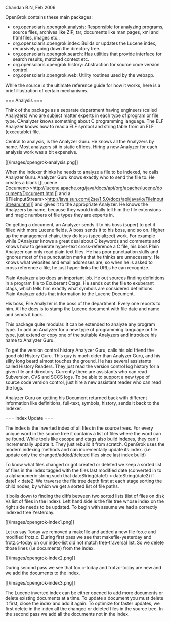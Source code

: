  Chandan B.N, Feb 2006

 OpenGrok contains these main packages:

* org.opensolaris.opengrok.analysis: Responsible for analyzing programs, source files, archives like ZIP, tar, documents like man pages, xml and html files, images etc.,
* org.opensolaris.opengrok.index: Builds or updates the Lucene index, recursively going down the directory tree.
* org.opensolaris.opengrok.search: Has utilities that provide interface for search results, matched context etc.
* org.opensolaris.opengrok.history: Abstraction for source code version control.
* org.opensolaris.opengrok.web: Utility routines used by the webapp.

 While the source is the ultimate reference guide for how it works, here is a brief illustration of certain mechanisms.

=== Analysis ===

 Think of the package as a separate department having engineers (called Analyzers) who are subject matter experts in each type of program or file type. CAnalyzer knows something about C programming language. The ELF Analyzer knows how to read a ELF symbol and string table from an ELF (executable) file.

Central to analysis, is the Analyzer Guru. He knows all the Analyzers by name. Most analyzers sit in static offices. Hiring a new Analyzer for each analysis work was a bit expensive.

[[/images/opengrok-analysis.png]]

 When the indexer thinks he needs to analyze a file to be indexed, he calls Analyzer Guru. Analyzer Guru knows exactly who to send the file to. He creates a blank [[Lucene Document>>http://lucene.apache.org/java/docs/api/org/apache/lucene/document/Document.html]] and a [[FileInputStream>>http://java.sun.com/j2se/1.5.0/docs/api/java/io/FileInputStream.html]] and gives it to the appropriate Analyzer. He knows the Analyzers by name, because they would initially tell him the file extensions and magic numbers of file types they are experts in.

 On getting a document, an Analyzer sends it to his boss (super) to get it filled with more Lucene fields. A boss sends it to his boss, and so on. Higher up the management chain, they do less (specialized) work. For example while CAnalyzer knows a great deal about C keywords and comments and knows how to generate hyper-text cross-reference a C file, his boss Plain Analyzer can only read plain text files. He has poor punctuation skills and ignores most of the punctuation marks that he thinks are unnecessary. He knows what websites and email addresses are, so when he is asked to cross reference a file, he just hyper-links the URLs he can recognize.

 Plain Analyzer also does an important job. He out sources finding definitions in a program file to Exuberant Ctags. He sends out the file to exuberant ctags, which tells him exactly what symbols are considered definitions. Plain Analyzer adds that information to the Lucene Document.

 His boss, File Analyzer is the boss of the department. Every one reports to him. All he does is to stamp the Lucene document with file date and name and sends it back.

 This package quite modular. It can be extended to analyze any program type. To add an Analyzer for a new type of programming language or file type, just extend or copy one of the suitable Analyzers and introduce his name to Analyzer Guru.

 To get the version control history Analyzer Guru, calls his old friend the good old History Guru. This guy is much older than Analyzer Guru, and his silky long beard almost touches the ground. He has several assistants called History Readers. They just read the version control log history for a given file and directory. Currently there are assistants who can read Subversion, CVS and SCCS logs. To be able to support a new type of source code version control, just hire a new assistant reader who can read the logs.

 Analyzer Guru on getting his Document returned back with different information like definitions, full-text, symbols, history, sends it back to the Indexer.

=== Index Update ===

 The index is the inverted index of all files in the source trees. For every unique word in the source tree it contains a list of files where the word can be found. While tools like cscope and ctags also build indexes, they can't incrementally update it. They just rebuild it from scratch. OpenGrok uses the modern indexing methods and can incrementally update its index. (i.e update only the changed/added/deleted files since last index build)

 To know what files changed or got created or deleted we keep a sorted list of files in the index tagged with the files last modified date (converted in to a alphanumeric string such that dateString(date1) < dateString(date2) if date1 < date2. We traverse the file tree depth first at each stage sorting the child nodes, by which we get a sorted list of file paths.

 It boils down to finding the diffs between two sorted lists (list of files on disk Vs list of files in the index). Left hand side is the file tree whose index on the right side needs to be updated. To begin with assume we had a correctly indexed tree Yesterday.

[[/images/opengrok-index1.png]]

 Let us say Today we removed a makefile and added a new file foo.c and modified frotz.c. During first pass we see that makefile-yesterday and frotz.c-today on our index-list did not match tree-traversal list. So we delete those lines (i.e documents) from the index.

[[/images/opengrok-index2.png]]

 During second pass we see that foo.c-today and frotzc-today are new and we add the documents to the index.

[[/images/opengrok-index3.png]]

 The Lucene inverted index can be either opened to add more documents or delete existing documents at a time. To update a document you must delete it first, close the index and add it again. To optimize for faster updates, we first delete in the index all the changed or deleted files in the source tree. In the second pass we add all the documents not in the index.
